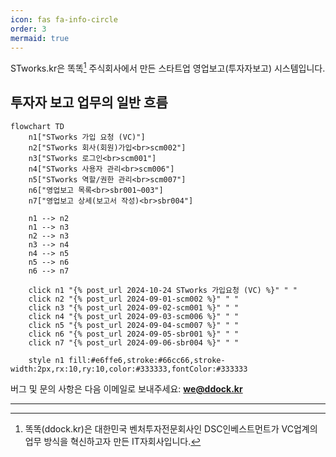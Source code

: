 ```yaml
---
icon: fas fa-info-circle
order: 3
mermaid: true
---
```

STworks.kr은 똑똑[^dkdk] 주식회사에서 만든 스타트업 영업보고(투자자보고) 시스템입니다.

## 투자자 보고 업무의 일반 흐름

```mermaid
flowchart TD
    n1["STworks 가입 요청 (VC)"]
    n2["STworks 회사(회원)가입<br>scm002"]
    n3["STworks 로그인<br>scm001"]
    n4["STworks 사용자 관리<br>scm006"]
    n5["STworks 역할/권한 관리<br>scm007"]
    n6["영업보고 목록<br>sbr001~003"]
    n7["영업보고 상세(보고서 작성)<br>sbr004"]
    
    n1 --> n2
    n1 --> n3
    n2 --> n3
    n3 --> n4
    n4 --> n5
    n5 --> n6
    n6 --> n7

    click n1 "{% post_url 2024-10-24 STworks 가입요청 (VC) %}" " "
    click n2 "{% post_url 2024-09-01-scm002 %}" " "
    click n3 "{% post_url 2024-09-02-scm001 %}" " "
    click n4 "{% post_url 2024-09-03-scm006 %}" " "
    click n5 "{% post_url 2024-09-04-scm007 %}" " "
    click n6 "{% post_url 2024-09-05-sbr001 %}" " "
    click n7 "{% post_url 2024-09-06-sbr004 %}" " "

    style n1 fill:#e6ffe6,stroke:#66cc66,stroke-width:2px,rx:10,ry:10,color:#333333,fontColor:#333333
```




버그 및 문의 사항은 다음 이메일로 보내주세요: **[we@ddock.kr](mailto:we@ddock.kr)**


---

[^dkdk]:똑똑(ddock.kr)은 대한민국 벤처투자전문회사인 DSC인베스트먼트가 VC업계의 업무 방식을 혁신하고자 만든 IT자회사입니다. 
